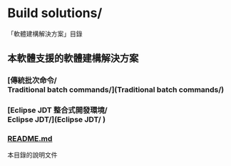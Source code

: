 # Build solutions/
「軟體建構解決方案」目錄

## 本軟體支援的軟體建構解決方案
### [傳統批次命令/<br />Traditional batch commands/](Traditional batch commands/)

### [Eclipse JDT 整合式開發環境/<br />Eclipse JDT/](Eclipse JDT/ )

### [README.md](README.md)
本目錄的說明文件